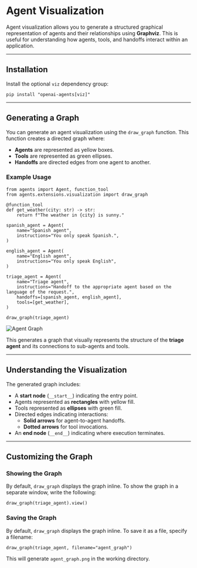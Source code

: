 # Agent Visualization

Agent visualization allows you to generate a structured graphical representation of agents and their relationships using **Graphviz**. This is useful for understanding how agents, tools, and handoffs interact within an application.

---

## Installation

Install the optional `viz` dependency group:

    pip install "openai-agents[viz]"

---

## Generating a Graph

You can generate an agent visualization using the `draw_graph` function. This function creates a directed graph where:

* **Agents** are represented as yellow boxes.
* **Tools** are represented as green ellipses.
* **Handoffs** are directed edges from one agent to another.

### Example Usage

    from agents import Agent, function_tool
    from agents.extensions.visualization import draw_graph

    @function_tool
    def get_weather(city: str) -> str:
        return f"The weather in {city} is sunny."

    spanish_agent = Agent(
        name="Spanish agent",
        instructions="You only speak Spanish.",
    )

    english_agent = Agent(
        name="English agent",
        instructions="You only speak English",
    )

    triage_agent = Agent(
        name="Triage agent",
        instructions="Handoff to the appropriate agent based on the language of the request.",
        handoffs=[spanish_agent, english_agent],
        tools=[get_weather],
    )

    draw_graph(triage_agent)

![Agent Graph](../assets/images/graph.png)

This generates a graph that visually represents the structure of the **triage agent** and its connections to sub-agents and tools.

---

## Understanding the Visualization

The generated graph includes:

* A **start node** (`__start__`) indicating the entry point.
* Agents represented as **rectangles** with yellow fill.
* Tools represented as **ellipses** with green fill.
* Directed edges indicating interactions:
    * **Solid arrows** for agent-to-agent handoffs.
    * **Dotted arrows** for tool invocations.
* An **end node** (`__end__`) indicating where execution terminates.

---

## Customizing the Graph

### Showing the Graph

By default, `draw_graph` displays the graph inline. To show the graph in a separate window, write the following:

    draw_graph(triage_agent).view()

### Saving the Graph

By default, `draw_graph` displays the graph inline. To save it as a file, specify a filename:

    draw_graph(triage_agent, filename="agent_graph")

This will generate `agent_graph.png` in the working directory.